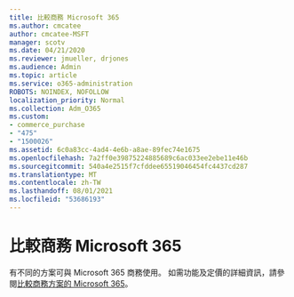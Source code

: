 ```yaml
---
title: 比較商務 Microsoft 365
ms.author: cmcatee
author: cmcatee-MSFT
manager: scotv
ms.date: 04/21/2020
ms.reviewer: jmueller, drjones
ms.audience: Admin
ms.topic: article
ms.service: o365-administration
ROBOTS: NOINDEX, NOFOLLOW
localization_priority: Normal
ms.collection: Adm_O365
ms.custom:
- commerce_purchase
- "475"
- "1500026"
ms.assetid: 6c0a83cc-4ad4-4e6b-a8ae-89fec74e1675
ms.openlocfilehash: 7a2ff0e39875224885689c6ac033ee2ebe11e46b
ms.sourcegitcommit: 540a4e2515f7cfddee65519046454fc4437cd287
ms.translationtype: MT
ms.contentlocale: zh-TW
ms.lasthandoff: 08/01/2021
ms.locfileid: "53686193"
---
```

# <a name="compare-microsoft-365-for-business"></a>比較商務 Microsoft 365

有不同的方案可與 Microsoft 365 商務使用。 如需功能及定價的詳細資訊，請參閱[比較商務方案的 Microsoft 365](https://www.microsoft.com/microsoft-365/business/compare-all-microsoft-365-business-products)。  
